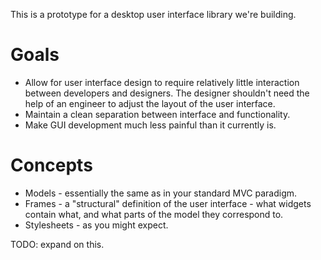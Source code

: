 This is a prototype for a desktop user interface library we're building.

# Goals

* Allow for user interface design to require relatively little
  interaction between developers and designers. The designer shouldn't
  need the help of an engineer to adjust the layout of the user
  interface.
* Maintain a clean separation between interface and functionality.
* Make GUI development much less painful than it currently is.

# Concepts

* Models - essentially the same as in your standard MVC paradigm.
* Frames - a "structural" definition of the user interface - what
  widgets contain what, and what parts of the model they correspond to.
* Stylesheets - as you might expect.

TODO: expand on this.
